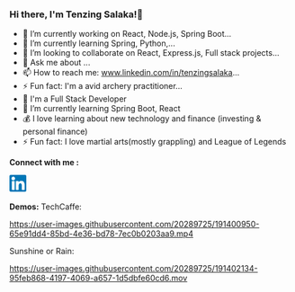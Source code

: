 ### Hi there, I'm Tenzing Salaka!👋


- 🔭 I’m currently working on React, Node.js, Spring Boot...
- 🌱 I’m currently learning Spring, Python,...
- 👯 I’m looking to collaborate on React, Express.js, Full stack projects...
- 💬 Ask me about ...
- 📫 How to reach me: www.linkedin.com/in/tenzingsalaka...
- ⚡ Fun fact: I'm a avid archery practitioner...
- 🔭 I'm a Full Stack Developer
- 🌱 I’m currently learning Spring Boot, React
- 💰 I love learning about new technology and finance (investing & personal finance)
- ⚡ Fun fact: I love martial arts(mostly grappling) and League of Legends

**Connect with me :**

<a href="https://www.linkedin.com/in/tenzingsalaka/" target="_blank">
  <img align="left" alt="Arjun | LinkedIn" width="30px"  src="https://raw.githubusercontent.com/salakatenzing/salakatenzing/main/linkedin.svg" />
</a><br><br>

**Demos:**
TechCaffe:



https://user-images.githubusercontent.com/20289725/191400950-65e91dd4-85bd-4e36-bd78-7ec0b0203aa9.mp4


Sunshine or Rain:



https://user-images.githubusercontent.com/20289725/191402134-95feb868-4197-4069-a657-1d5dbfe60cd6.mov


